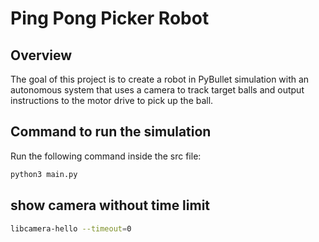 # Ping Pong Picker Robot

## Overview
The goal of this project is to create a robot in PyBullet simulation with an autonomous system that uses a camera to track target balls and output instructions to the motor drive to pick up the ball.

## Command to run the simulation
Run the following command inside the src file:
```bash
python3 main.py
```

## show camera without time limit
```bash
libcamera-hello --timeout=0
```




